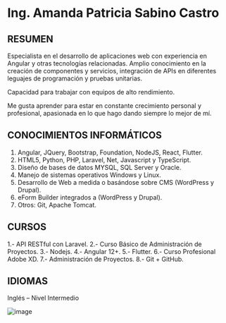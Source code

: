 # Ing. Amanda Patricia Sabino Castro 


## RESUMEN							               

Especialista en el desarrollo de aplicaciones web con experiencia en Angular y otras tecnologías relacionadas. Amplio conocimiento en la creación de componentes y servicios, integración de APIs en diferentes leguajes de programación y pruebas unitarias.

Capacidad para trabajar con equipos de alto rendimiento.

Me gusta aprender para estar en constante crecimiento personal y profesional, apasionada en lo que hago dando siempre lo mejor de mí.

## CONOCIMIENTOS INFORMÁTICOS

1.	Angular, JQuery, Bootstrap, Foundation, NodeJS, React, Flutter.
2.	HTML5, Python, PHP, Laravel, Net, Javascript y TypeScript.
3.	Diseño de bases de datos MYSQL, SQL Server y Oracle.
4.	Manejo de sistemas operativos Windows y Linux.
5.	Desarrollo de Web a medida o basándose sobre CMS (WordPress y Drupal).
6.	eForm Builder integrados a (WordPress y Drupal).
7.	Otros: Git, Apache Tomcat.



## CURSOS

1.-	API RESTful con Laravel.
2.-	Curso Básico de Administración de Proyectos.
3.-	Nodejs.
4.-	Angular 12+.
5.-	Flutter.
6.-	Curso Profesional Adobe XD.
7.-	Administración de Proyectos.
8.-	Git + GitHub.

## IDIOMAS

Inglés – Nivel Intermedio

![image](https://github.com/amandas91/amandas91/assets/36286519/bdab2d98-3892-4090-b4ab-e9211ce83bd6)

